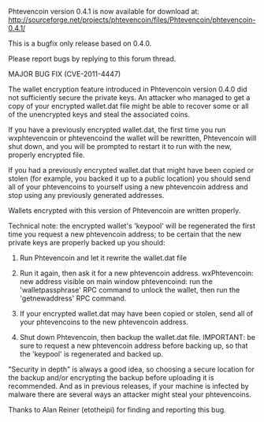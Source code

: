 Phtevencoin version 0.4.1 is now available for download at:
http://sourceforge.net/projects/phtevencoin/files/Phtevencoin/phtevencoin-0.4.1/

This is a bugfix only release based on 0.4.0.

Please report bugs by replying to this forum thread.

MAJOR BUG FIX  (CVE-2011-4447)

The wallet encryption feature introduced in Phtevencoin version 0.4.0 did not sufficiently secure the private keys. An attacker who
managed to get a copy of your encrypted wallet.dat file might be able to recover some or all of the unencrypted keys and steal the
associated coins.

If you have a previously encrypted wallet.dat, the first time you run wxphtevencoin or phtevencoind the wallet will be rewritten, Phtevencoin will
shut down, and you will be prompted to restart it to run with the new, properly encrypted file.

If you had a previously encrypted wallet.dat that might have been copied or stolen (for example, you backed it up to a public
location) you should send all of your phtevencoins to yourself using a new phtevencoin address and stop using any previously generated addresses.

Wallets encrypted with this version of Phtevencoin are written properly.

Technical note: the encrypted wallet's 'keypool' will be regenerated the first time you request a new phtevencoin address; to be certain that the
new private keys are properly backed up you should:

1. Run Phtevencoin and let it rewrite the wallet.dat file

2. Run it again, then ask it for a new phtevencoin address.
wxPhtevencoin: new address visible on main window
phtevencoind: run the 'walletpassphrase' RPC command to unlock the wallet,  then run the 'getnewaddress' RPC command.

3. If your encrypted wallet.dat may have been copied or stolen, send all of your phtevencoins to the new phtevencoin address.

4. Shut down Phtevencoin, then backup the wallet.dat file.
IMPORTANT: be sure to request a new phtevencoin address before backing up, so that the 'keypool' is regenerated and backed up.

"Security in depth" is always a good idea, so choosing a secure location for the backup and/or encrypting the backup before uploading it is recommended. And as in previous releases, if your machine is infected by malware there are several ways an attacker might steal your phtevencoins.

Thanks to Alan Reiner (etotheipi) for finding and reporting this bug.
